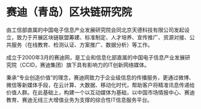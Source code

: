 # 

# 赛迪（青岛）区块链研究院

由工信部直属的中国电子信息产业发展研究院会同北京天德科技有限公司发起设立，致力于开展区块链联盟筹建、标准制定、人才培养、宣传推广、资源对接、公共服务（在线教育、检测认证、方案推广、数据分析）等工作。

成立于2000年3月的赛迪网，是工业和信息化部直属的中国电子信息产业发展研究院（CCID，赛迪集团）旗下具有影响力的IT创新网络媒体。

秉承“专业创造价值”的理念，赛迪网致力于企业级信息的传播服务，更通过微博、微信等新媒体手段，在云计算、大数据、移动化时代，帮助客户将精准讯息传递给价值人群。在此基础上，构建一个以互动媒体为基础，以中国市场情报中心、赛迪教育、赛迪无线三大增值业务为支撑的综合性IT信息服务平台。

